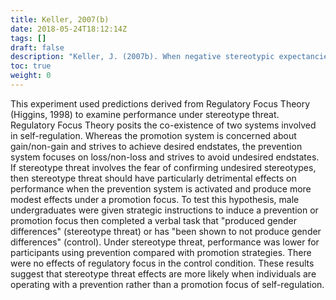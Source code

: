 ```yaml
---
title: Keller, 2007(b)
date: 2018-05-24T18:12:14Z
tags: []
draft: false
description: "Keller, J. (2007b). When negative stereotypic expectancies turn into challenge or threat: The moderating role of regulatory focus. *Swiss Journal of Psychology, 66,* 163-168."
toc: true
weight: 0
---
```


This experiment used predictions derived from Regulatory Focus Theory (Higgins, 1998) to examine performance under stereotype threat. Regulatory Focus Theory posits the co-existence of two systems involved in self-regulation. Whereas the promotion system is concerned about gain/non-gain and strives to achieve desired endstates, the prevention system focuses on loss/non-loss and strives to avoid undesired endstates. If stereotype threat involves the fear of confirming undesired stereotypes, then stereotype threat should have particularly detrimental effects on performance when the prevention system is activated and produce more modest effects under a promotion focus. To test this hypothesis, male undergraduates were given strategic instructions to induce a prevention or promotion focus then completed a verbal task that "produced gender differences" (stereotype threat) or has "been shown to not produce gender differences" (control). Under stereotype threat, performance was lower for participants using prevention compared with promotion strategies. There were no effects of regulatory focus in the control condition. These results suggest that stereotype threat effects are more likely when individuals are operating with a prevention rather than a promotion focus of self-regulation.
